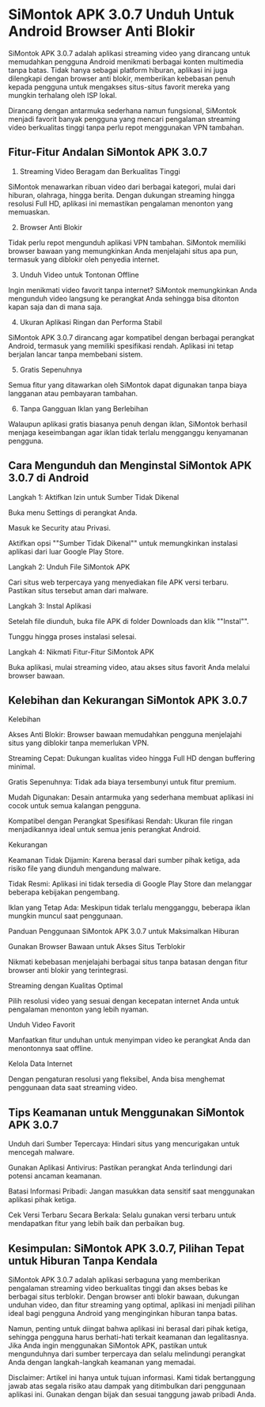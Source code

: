 # SiMontok APK 3.0.7 Unduh Untuk Android Browser Anti Blokir
SiMontok APK 3.0.7 adalah aplikasi streaming video yang dirancang untuk memudahkan pengguna Android menikmati berbagai konten multimedia tanpa batas. Tidak hanya sebagai platform hiburan, aplikasi ini juga dilengkapi dengan browser anti blokir, memberikan kebebasan penuh kepada pengguna untuk mengakses situs-situs favorit mereka yang mungkin terhalang oleh ISP lokal.

Dirancang dengan antarmuka sederhana namun fungsional, SiMontok menjadi favorit banyak pengguna yang mencari pengalaman streaming video berkualitas tinggi tanpa perlu repot menggunakan VPN tambahan.

## Fitur-Fitur Andalan SiMontok APK 3.0.7

1. Streaming Video Beragam dan Berkualitas Tinggi

SiMontok menawarkan ribuan video dari berbagai kategori, mulai dari hiburan, olahraga, hingga berita. Dengan dukungan streaming hingga resolusi Full HD, aplikasi ini memastikan pengalaman menonton yang memuaskan.

2. Browser Anti Blokir

Tidak perlu repot mengunduh aplikasi VPN tambahan. SiMontok memiliki browser bawaan yang memungkinkan Anda menjelajahi situs apa pun, termasuk yang diblokir oleh penyedia internet.

3. Unduh Video untuk Tontonan Offline

Ingin menikmati video favorit tanpa internet? SiMontok memungkinkan Anda mengunduh video langsung ke perangkat Anda sehingga bisa ditonton kapan saja dan di mana saja.

4. Ukuran Aplikasi Ringan dan Performa Stabil

SiMontok APK 3.0.7 dirancang agar kompatibel dengan berbagai perangkat Android, termasuk yang memiliki spesifikasi rendah. Aplikasi ini tetap berjalan lancar tanpa membebani sistem.

5. Gratis Sepenuhnya

Semua fitur yang ditawarkan oleh SiMontok dapat digunakan tanpa biaya langganan atau pembayaran tambahan.

6. Tanpa Gangguan Iklan yang Berlebihan

Walaupun aplikasi gratis biasanya penuh dengan iklan, SiMontok berhasil menjaga keseimbangan agar iklan tidak terlalu mengganggu kenyamanan pengguna.

## Cara Mengunduh dan Menginstal SiMontok APK 3.0.7 di Android

Langkah 1: Aktifkan Izin untuk Sumber Tidak Dikenal

Buka menu Settings di perangkat Anda.

Masuk ke Security atau Privasi.

Aktifkan opsi ""Sumber Tidak Dikenal"" untuk memungkinkan instalasi aplikasi dari luar Google Play Store.

Langkah 2: Unduh File SiMontok APK

Cari situs web terpercaya yang menyediakan file APK versi terbaru. Pastikan situs tersebut aman dari malware.

Langkah 3: Instal Aplikasi

Setelah file diunduh, buka file APK di folder Downloads dan klik ""Instal"".

Tunggu hingga proses instalasi selesai.

Langkah 4: Nikmati Fitur-Fitur SiMontok APK

Buka aplikasi, mulai streaming video, atau akses situs favorit Anda melalui browser bawaan.

## Kelebihan dan Kekurangan SiMontok APK 3.0.7

Kelebihan

Akses Anti Blokir: Browser bawaan memudahkan pengguna menjelajahi situs yang diblokir tanpa memerlukan VPN.

Streaming Cepat: Dukungan kualitas video hingga Full HD dengan buffering minimal.

Gratis Sepenuhnya: Tidak ada biaya tersembunyi untuk fitur premium.

Mudah Digunakan: Desain antarmuka yang sederhana membuat aplikasi ini cocok untuk semua kalangan pengguna.

Kompatibel dengan Perangkat Spesifikasi Rendah: Ukuran file ringan menjadikannya ideal untuk semua jenis perangkat Android.

Kekurangan

Keamanan Tidak Dijamin: Karena berasal dari sumber pihak ketiga, ada risiko file yang diunduh mengandung malware.

Tidak Resmi: Aplikasi ini tidak tersedia di Google Play Store dan melanggar beberapa kebijakan pengembang.

Iklan yang Tetap Ada: Meskipun tidak terlalu mengganggu, beberapa iklan mungkin muncul saat penggunaan.

Panduan Penggunaan SiMontok APK 3.0.7 untuk Maksimalkan Hiburan

Gunakan Browser Bawaan untuk Akses Situs Terblokir

Nikmati kebebasan menjelajahi berbagai situs tanpa batasan dengan fitur browser anti blokir yang terintegrasi.

Streaming dengan Kualitas Optimal

Pilih resolusi video yang sesuai dengan kecepatan internet Anda untuk pengalaman menonton yang lebih nyaman.

Unduh Video Favorit

Manfaatkan fitur unduhan untuk menyimpan video ke perangkat Anda dan menontonnya saat offline.

Kelola Data Internet

Dengan pengaturan resolusi yang fleksibel, Anda bisa menghemat penggunaan data saat streaming video.

## Tips Keamanan untuk Menggunakan SiMontok APK 3.0.7

Unduh dari Sumber Tepercaya: Hindari situs yang mencurigakan untuk mencegah malware.

Gunakan Aplikasi Antivirus: Pastikan perangkat Anda terlindungi dari potensi ancaman keamanan.

Batasi Informasi Pribadi: Jangan masukkan data sensitif saat menggunakan aplikasi pihak ketiga.

Cek Versi Terbaru Secara Berkala: Selalu gunakan versi terbaru untuk mendapatkan fitur yang lebih baik dan perbaikan bug.

## Kesimpulan: SiMontok APK 3.0.7, Pilihan Tepat untuk Hiburan Tanpa Kendala

SiMontok APK 3.0.7 adalah aplikasi serbaguna yang memberikan pengalaman streaming video berkualitas tinggi dan akses bebas ke berbagai situs terblokir. Dengan browser anti blokir bawaan, dukungan unduhan video, dan fitur streaming yang optimal, aplikasi ini menjadi pilihan ideal bagi pengguna Android yang menginginkan hiburan tanpa batas.

Namun, penting untuk diingat bahwa aplikasi ini berasal dari pihak ketiga, sehingga pengguna harus berhati-hati terkait keamanan dan legalitasnya. Jika Anda ingin menggunakan SiMontok APK, pastikan untuk mengunduhnya dari sumber terpercaya dan selalu melindungi perangkat Anda dengan langkah-langkah keamanan yang memadai.

Disclaimer: Artikel ini hanya untuk tujuan informasi. Kami tidak bertanggung jawab atas segala risiko atau dampak yang ditimbulkan dari penggunaan aplikasi ini. Gunakan dengan bijak dan sesuai tanggung jawab pribadi Anda.
